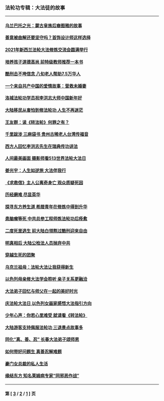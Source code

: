 ### 法轮功专辑：大法徒的故事
---
#### [乌兰巴托之光：蒙古皇族后裔图雅的故事](../../pages/nf1147481/n13155759.md?11210430) 
#### [善意被曲解还要坚守吗？首饰设计师这样选择](../../pages/nf1147481/n13077575.md?11210430) 
#### [2021年新西兰法轮大法修炼交流会圆满举行](../../pages/nf1147481/n13033149.md?11210430) 
#### [培养孩子道德高尚 前特级教师推荐一本书](../../pages/nf1147481/n12938640.md?11210430) 
#### [酷刑击不垮信念 八旬老人帮助7.5万华人](../../pages/nf1147481/n12880712.md?11210430) 
#### [一个来自共产中国的爱情故事：营救未婚妻](../../pages/nf1147481/n12778386.md?11210430) 
#### [洛城法轮功学员祝李洪志大师中国新年好](../../pages/nf1147481/n12724685.md?11210430) 
#### [大陆移民从害怕到修法轮功 人生不再迷茫](../../pages/nf1147481/n12414325.md?11210430) 
#### [王友群：读《转法轮》何罪之有？](../../pages/nf1147481/n12408647.md?11210430) 
#### [千里跋涉 三麻袋书 贵州古稀老人台湾传福音](../../pages/nf1147481/n12198750.md?11210430) 
#### [西方人回忆李洪志先生在瑞典传功讲法](../../pages/nf1147481/n12099607.md?11210430) 
#### [人间最美画面 摄影师看513世界法轮大法日](../../pages/nf1147481/n12094118.md?11210430) 
#### [姜光宇：人生如逆旅 大法伴我行](../../pages/nf1147481/n12088664.md?11210430) 
#### [《求救信》主人公离奇身亡 观众质疑死因](../../pages/nf1147481/n11845215.md?11210430) 
#### [历经磨难 尽显英华](../../pages/nf1147481/n11723297.md?11210430) 
#### [探寻东方养生道 希腊青年在修炼中得到升华](../../pages/nf1147481/n11494502.md?11210430) 
#### [患脑瘤等死 中共总参工程师炼法轮功后痊愈](../../pages/nf1147481/n11466682.md?11210430) 
#### [二度死里逃生 前大陆白领熬过酷刑迎来自由](../../pages/nf1147481/n11368594.md?11210430) 
#### [明真相后 大陆公检法人员抛弃中共](../../pages/nf1147481/n11358618.md?11210430) 
#### [穿越生死的团聚](../../pages/nf1147481/n11258922.md?11210430) 
#### [乌克兰祖母：法轮大法让我获得新生](../../pages/nf1147481/n11269457.md?11210430) 
#### [以色列母亲修大法学会聆听 亲子关系更融洽](../../pages/nf1147481/n11268195.md?11210430) 
#### [大法弟子回忆与师父在一起的美好时光](../../pages/nf1147481/n11267759.md?11210430) 
#### [庆法轮大法日 以色列女画家感悟大法指引方向](../../pages/nf1147481/n11267735.md?11210430) 
#### [少年心声：你若心里难受 就请看《转法轮》](../../pages/nf1147481/n11267496.md?11210430) 
#### [大陆游客支持佩服法轮功 三退景点故事多](../../pages/nf1147481/n11267378.md?11210430) 
#### [同化“真、善、忍” 长春大法弟子颂师恩](../../pages/nf1147481/n11266497.md?11210430) 
#### [如何带好问题生 真善忍解难题](../../pages/nf1147481/n11243655.md?11210430) 
#### [豪门女总裁的私人生活](../../pages/nf1147481/n10127794.md?11210430) 
#### [缘结东方 知名莱姆病专家“同邪恶作战”](../../pages/nf1147481/n10682468.md?11210430) 

---
#### 第 [ [3](./3.md?11210430) / [2](./2.md?11210430) / [1](./1.md?11210430) ] 页
